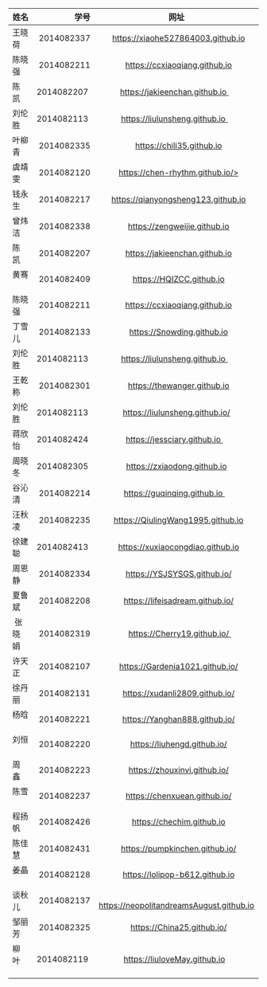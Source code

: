 | 姓名        | 学号  | 网址|
| --------   | -----:  | :----:  |
| 王晓荷    | 2014082337 |   https://xiaohe527864003.github.io  |
| 陈晓强    | 2014082211 |   https://ccxiaoqiang.github.io  |
| 陈  凯    | 2014082207 |  https://jakieenchan.github.io    |
| 刘伦胜    | 2014082113 |   https://liulunsheng.github.io    |
| 叶柳青    | 2014082335 |   https://chili35.github.io  |
| 虞靖雯    | 2014082120 |   https://chen-rhythm.github.io/>  |
| 钱永生    | 2014082217 |   https://qianyongsheng123.github.io  |
| 曾炜洁    | 2014082338 |   https://zengweijie.github.io  |
| 陈  凯    | 2014082207 |   https://jakieenchan.github.io  |
| 黄骞      | 2014082409 |   https://HQIZCC.github.io  |
| 陈晓强    | 2014082211 |   https://ccxiaoqiang.github.io  |
| 丁雪儿    | 2014082133 |   https://Snowding.github.io  |
| 刘伦胜    | 2014082113 |   https://liulunsheng.github.io    |
| 王乾称    | 2014082301 |   https://thewanger.github.io  |
| 刘伦胜    | 2014082113 |   https://liulunsheng.github.io/  |
| 蒋欣怡    | 2014082424 |   https://jessciary.github.io    |
| 周晓冬    | 2014082305 |   https://zxiaodong.github.io |
| 谷沁清    | 2014082214 |   https://guqinqing.github.io    |
| 汪秋凌    | 2014082235 |   https://QiulingWang1995.github.io  |
| 徐建聪    | 2014082413 |   https://xuxiaocongdiao.github.io |
| 周恩静    | 2014082334 |   https://YSJSYSGS.github.io/  |
| 夏鲁斌    | 2014082208 |   https://lifeisadream.github.io/  |
| 张晓娟   | 2014082319 |   https://Cherry19.github.io/  |
| 许天正    |2014082107  |   https://Gardenia1021.github.io/  |
| 徐丹丽    | 2014082131 |   https://xudanli2809.github.io/  |
| 杨晗    | 2014082221 |   https://Yanghan888.github.io/  |
| 刘恒    | 2014082220 |   https://liuhengd.github.io/  |
| 周鑫   | 2014082223 |   https://zhouxinvi.github.io/  |
| 陈雪    | 2014082237 |   https://chenxuean.github.io/  |
| 程扬帆    | 2014082426 |   https://chechim.github.io  |
| 陈佳慧    | 2014082431 |   https://pumpkinchen.github.io/  |
| 姜晶    | 2014082128 |   https://lolipop-b612.github.io  |
| 谈秋儿    | 2014082137 |   https://neopolitandreamsAugust.github.io  |
| 邹丽芳    | 2014082325 |   https://China25.github.io/  |
| 柳叶      | 2014082119 | https://liuloveMay.github.io    |





